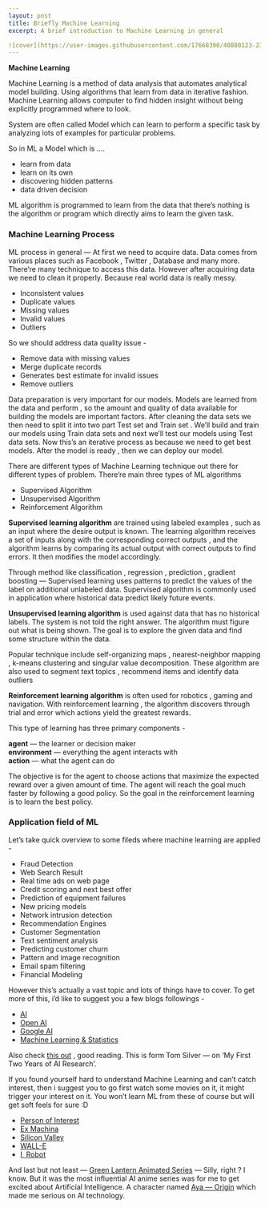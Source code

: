 ```yaml
---
layout: post
title: Briefly Machine Learning
excerpt: A brief introduction to Machine Learning in general

![cover](https://user-images.githubusercontent.com/17668390/40880123-23849aa8-6660-11e8-926c-2b14b6b077fa.jpg)
---
```




**Machine Learning**

Machine Learning is a method of data analysis that automates analytical model building. Using algorithms that learn from data in iterative fashion. Machine Learning allows computer to find hidden insight without being explicitly programmed where to look.

System are often called Model which can learn to perform a specific task by analyzing lots of examples for particular problems.

So in ML a Model which is ….

- learn from data
- learn on its own
- discovering hidden patterns
- data driven decision

ML algorithm is programmed to learn from the data that there’s nothing is the algorithm or program which directly aims to learn the given task.

### Machine Learning Process

ML process in general — At first we need to acquire data. Data comes from various places such as Facebook , Twitter , Database and many more. There’re many technique to access this data. However after acquiring data we need to clean it properly. Because real world data is really messy.

- Inconsistent values
- Duplicate values
- Missing values
- Invalid values
- Outliers

So we should address data quality issue -

- Remove data with missing values
- Merge duplicate records
- Generates best estimate for invalid issues
- Remove outliers

Data preparation is very important for our models. Models are learned from the data and perform , so the amount and quality of data available for building the models are important factors. After cleaning the data sets we then need to split it into two part Test set and Train set . We’ll build and train our models using Train data sets and next we’ll test our models using Test data sets. Now this’s an iterative process as because we need to get best models. After the model is ready , then we can deploy our model.


There are different types of Machine Learning technique out there for different types of problem. There’re main three types of ML algorithms

- Supervised Algorithm
- Unsupervised Algorithm
- Reinforcement Algorithm

**Supervised learning algorithm** are trained using labeled examples , such as an input where the desire output is known. The learning algorithm receives a set of inputs along with the corresponding correct outputs , and the algorithm learns by comparing its actual output with correct outputs to find errors. It then modifies the model accordingly.

Through method like classification , regression , prediction , gradient boosting — Supervised learning uses patterns to predict the values of the label on additional unlabeled data. Supervised algorithm is commonly used in application where historical data predict likely future events.

**Unsupervised learning algorithm** is used against data that has no historical labels. The system is not told the right answer. The algorithm must figure out what is being shown. The goal is to explore the given data and find some structure within the data.

Popular technique include self-organizing maps , nearest-neighbor mapping , k-means clustering and singular value decomposition. These algorithm are also used to segment text topics , recommend items and identify data outliers

**Reinforcement learning algorithm** is often used for robotics , gaming and navigation. With reinforcement learning , the algorithm discovers through trial and error which actions yield the greatest rewards.

This type of learning has three primary components -

**agent** — the learner or decision maker<br>
**environment** — everything the agent interacts with<br>
**action** — what the agent can do

The objective is for the agent to choose actions that maximize the expected reward over a given amount of time. The agent will reach the goal much faster by following a good policy. So the goal in the reinforcement learning is to learn the best policy.

### Application field of ML

Let’s take quick overview to some fileds where machine learning are applied -

- Fraud Detection
- Web Search Result
- Real time ads on web page
- Credit scoring and next best offer
- Prediction of equipment failures
- New pricing models
- Network intrusion detection
- Recommendation Engines
- Customer Segmentation
- Text sentiment analysis
- Predicting customer churn
- Pattern and image recognition
- Email spam filtering
- Financial Modeling

However this’s actually a vast topic and lots of things have to cover. To get more of this, i’d like to suggest you a few blogs followings -

- [AI](https://www.artificial-intelligence.blog/news/)
- [Open AI](https://openai.com/)
- [Google AI](https://ai.google/)
- [Machine Learning & Statistics](http://kldavenport.com/)

Also check [this out](http://web.mit.edu/tslvr/www/lessons_two_years.html) , good reading. This is form Tom Silver — on ‘My First Two Years of AI Research’.

If you found yourself hard to understand Machine Learning and can’t catch interest, then i suggest you to go first watch some movies on it, it might trigger your interest on it. You won’t learn ML from these of course but will get soft feels for sure :D

- [Person of Interest](https://www.imdb.com/title/tt1839578/)
- [Ex Machina](https://www.imdb.com/title/tt0470752/?ref_=nv_sr_1)
- [Silicon Valley](https://www.imdb.com/title/tt2575988/?ref_=fn_al_tt_1)
- [WALL-E](https://www.imdb.com/title/tt0910970/)
- [I, Robot](https://www.imdb.com/title/tt0343818/)

And last but not least — [Green Lantern Animated Series](https://www.imdb.com/title/tt1724587/) — Silly, right ? I know. But it was the most influential AI anime series was for me to get excited about Artificial Intelligence. A character named [Aya — Origin](https://www.youtube.com/watch?v=mqAmAqV1-Fs) which made me serious on AI technology.
